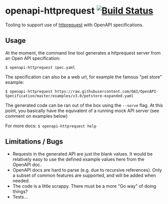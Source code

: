 # openapi-httprequest [![Build Status](https://travis-ci.org/mhemmings/openapi-httprequest.svg?branch=master)](https://travis-ci.org/mhemmings/openapi-httprequest)

Tooling to support use of [httprequest](https://github.com/go-httprequest/httprequest) with OpenAPI specifications.

## Usage

At the moment, the command line tool generates a httprequest server from an Open API specification:

`$ openapi-httprequest spec.yaml`

The specification can also be a web url, for example the famous "pet store" example:

`$ openapi-httprequest https://raw.githubusercontent.com/OAI/OpenAPI-Specification/master/examples/v3.0/petstore-expanded.yaml`

The generated code can be ran out of the box using the `--serve` flag. At this point, you basically have the equivalent of a running mock API server (see comment on examples below)

For more docs: `$ openapi-httprequest help`

## Limitations / Bugs

- Requests in the generated API are just the blank values. It would be relatively easy to use the defined example values here from the OpenAPI doc.
- OpenAPI docs are hard to parse (e.g. due to recursive references). Only a subset of common features are supported, and will be added when needed.
- The code is a little scrappy. There must be a more "Go way" of doing things?
- Tests...